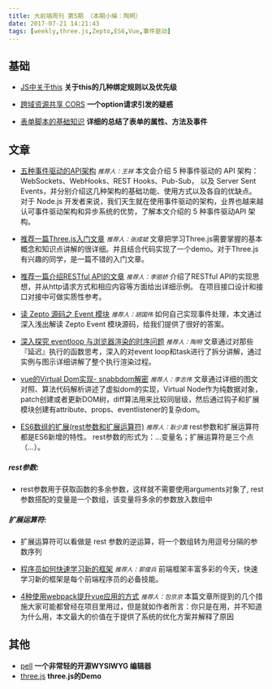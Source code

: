 ```yaml
---
title: 大前端周刊 第5期 （本期小编：陶明）
date: 2017-07-21 14:21:43
tags: [weekly,three.js,Zepto,ES6,Vue,事件驱动]
---
```


## 基础
* [JS中关于this](https://kongchenglc.github.io/blog/%E5%85%B3%E4%BA%8Ethis20170716/)
**关于this的几种绑定规则以及优先级**

* [跨域资源共享 CORS](http://www.ruanyifeng.com/blog/2016/04/cors.html)
**一个option请求引发的疑惑**

* [表单脚本的基础知识](http://www.jianshu.com/p/fc2017f18525)
**详细的总结了表单的属性、方法及事件**

## 文章
* [五种事件驱动的API架构](https://talkingdata.github.io/fsd/2017/07/21/5-protocols-for-event-driven-api-architectures/)
<small>*推荐人：王祥*</small>
本文会介绍 5 种事件驱动的 API 架构：WebSockets、WebHooks、REST Hooks、Pub-Sub， 以及 Server Sent Events，并分别介绍这几种架构的基础功能、使用方式以及各自的优缺点。
对于 Node.js 开发者来说，我们天生就在使用事件驱动的架构，业界也越来越认可事件驱动架构和异步系统的优势，了解本文介绍的 5 种事件驱动API 架构。

* [推荐一篇Three.js入门文章](https://zhuanlan.zhihu.com/p/27296011)
<small>*推荐人：张成斌*</small>
文章把学习Three.js需要掌握的基本概念和知识点讲解的很详细。并且结合代码实现了一个demo。对于Three.js有兴趣的同学，是一篇不错的入门文章。

* [推荐一篇介绍RESTful API的文章](https://segmentfault.com/a/1190000010261115)
<small>*推荐人：李丽娇*</small>
介绍了RESTful API的实现思想，并从http请求方式和相应内容等方面给出详细示例。
在项目接口设计和接口对接中可做实质性参考。

* [读 Zepto 源码之 Event 模块](https://juejin.im/post/596d45d96fb9a06ba2688e44/?utm_source=weixinqun&utm_medium=feZeptoEvent)
<small>*推荐人：胡国伟*</small>
如何自己实现事件处理，本文通过深入浅出解读 Zepto Event 模块源码，给我们提供了很好的答案。

* [深入探究 eventloop 与浏览器渲染的时序问题](https://www.404forest.com/2017/07/18/how-javascript-actually-works-eventloop-and-uirendering/)
<small>*推荐人：陶明*</small>
文章通过对那些『延迟』执行的函数思考，深入的对event loop和task进行了拆分讲解，通过实例与图示详细讲解了整个执行渲染过程。

* [vue的Virtual Dom实现- snabbdom解密](http://www.cnblogs.com/xuntu/p/6800547.html)
<small>*推荐人：李志伟*</small>
文章通过详细的图文对照、算法代码解析讲述了虚拟dom的实现，Virtual Node作为纯数据对象，patch创建或者更新DOM树，diff算法用来比较同层级，然后通过钩子和扩展模块创建有attribute、props、eventlistener的复杂dom。

* [ES6数组的扩展(rest参数和扩展运算符)](https://github.com/ruanyf/es6tutorial/blob/8c8be74712a9e0d1a5dbcc855fe3e574b9fd4e6b/docs/array.md)
<small>*推荐人：耿少真*</small>
rest参数和扩展运算符都是ES6新增的特性。
rest参数的形式为：...变量名；扩展运算符是三个点（...）。

 ##### rest参数:
  - rest参数用于获取函数的多余参数，这样就不需要使用arguments对象了, rest参数搭配的变量是一个数组，该变量将多余的参数放入数组中

 ##### 扩展运算符:
  - 扩展运算符可以看做是 rest 参数的逆运算，将一个数组转为用逗号分隔的参数序列

* [程序员如何快速学习新的框架](https://mp.weixin.qq.com/s?__biz=MjM5Mjg4NDMwMA==&mid=2652975196&idx=1&sn=7775588a3e5a9cd44090f379766d2354&chksm=bd4ae37f8a3d6a69d00df95143c477440c4c494df56a101e4e076911a615e75f5b194cd4e182&mpshare=1&scene=1&srcid=0720soS6N4MjqELSisDoyamI#rd)
<small>*推荐人：郭俊兵*</small>
前端框架丰富多彩的今天，快速学习新的框架是每个前端程序员的必备技能。

* [4种使用webpack提升vue应用的方式](https://mp.weixin.qq.com/s?__biz=MjM5MTA1MjAxMQ==&mid=2651226710&idx=1&sn=3c6848e002aabeb55d6e9456b646d03d&chksm=bd495bd28a3ed2c43c34afb19a4fb0aedfb489b847f5e27348b9a021242e115d6ddb158c9e32&mpshare=1&scene=1&srcid=0721vFmgm9iqGHwNUyqboDb3&pass_ticket=E7F2%2BBqX9jvbMHf320yfzDVuT2rXz5tmHzjKDL3CgheMLCPvEi2MI8tlg%2FO3xRtu#rd)
<small>*推荐人：包京京*</small>
本篇文章所提到的几个措施大家可能都曾经在项目里用过，但是就如作者所言：你只是在用，并不知道为什么用，本文最大的价值在于提供了系统的优化方案并解释了原因

## 其他
* [pell](https://github.com/jaredreich/pell)
**一个非常轻的开源WYSIWYG 编辑器**
* [three.js](https://threejs.org/examples/#webgl_animation_cloth)
**three.js的Demo**
